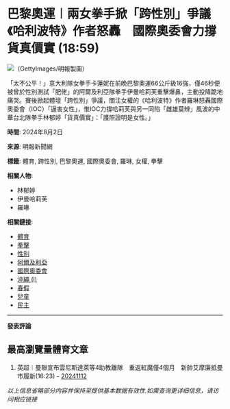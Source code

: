# 巴黎奧運︱兩女拳手掀「跨性別」爭議　《哈利波特》作者怒轟　國際奧委會力撐貨真價實 (18:59)

![（GettyImages/明報製圖）](https://fs.mingpao.com/ins/20240802/s00006/bc5029ff0a491a9f6721055896568e17.jpg)

「太不公平！」意大利隊女拳手卡蓮妮在前晚巴黎奧運66公斤級16強，僅46秒便被曾於性別測試「肥佬」的阿爾及利亞隊拳手伊曼哈莉芙重擊爆鼻，主動投降跪地痛哭。賽後掀起體壇「跨性別」爭議，關注女權的《哈利波特》作者羅琳怒轟國際奧委會（IOC）「逼害女性」，惟IOC力撐哈莉芙與另一同陷「雌雄莫辨」風波的中華台北隊拳手林郁婷「貨真價實」：「護照證明是女性。」

**時間**: 2024年8月2日

**來源**: 明報新聞網

**標籤**: 體育, 跨性別, 巴黎奧運, 國際奧委會, 羅琳, 女權, 拳擊

**相關人物**:
- 林郁婷
- 伊曼哈莉芙
- 羅琳

**相關鏈接**:
- [體育](../php/search2.php?pnssection=all&inssection=all&searchtype=A&keywords=%E9%AB%94%E8%82%B2)
- [拳擊](../php/search2.php?pnssection=all&inssection=all&searchtype=A&keywords=%E6%8B%B3%E6%93%8A)
- [性別](../php/search2.php?pnssection=all&inssection=all&searchtype=A&keywords=%E6%80%A7%E5%88%A5)
- [阿爾及利亞](../php/search2.php?pnssection=all&inssection=all&searchtype=A&keywords=%E9%98%BF%E7%88%BE%E5%8F%8A%E5%88%A9%E4%BA%9E)
- [國際奧委會](../php/search2.php?pnssection=all&inssection=all&searchtype=A&keywords=%E5%9C%8B%E9%9A%9B%E5%A5%A7%E5%A7%94%E6%9C%83)
- [沖繩 (I)](../php/search2.php?pnssection=all&inssection=all&searchtype=A&keywords=%E6%B8%AF%E5%B0%8F%E4%BA%9E)
- [春假](../php/search2.php?pnssection=all&inssection=all&searchtype=A&keywords=%E6%98%A5%E5%81%87) 
- [兒童](../php/search2.php?pnssection=all&inssection=all&searchtype=A&keywords=%E5%85%92%E7%AB%A5)  
- [民主](../php/search2.php?pnssection=all&inssection=all&searchtype=A&keywords=%E6%B0%91%E4%B8%BB)

--- 

**發表評論** 

## 最高瀏覽量體育文章

1. 英超︱曼聯宣布雲尼斯達萊等4助教離隊　重返紅魔僅4個月　新帥艾摩廉抵曼市履新(16:23) - [20241112](https://news.mingpao.com/ins/%e9%ab%94%e8%82%b2/article/20241112/s00006/1731400926481/%e8%8b%b1%e8%b6%85-%e6%9b%bc%e8%81%af%e5%ae%a3%e5%b8%83%e9%9b%b2%e5%b0%bc%e6%96%af%e9%81%94%e8%90%8a%e7%ad%894%e5%8a%a9%e6%95%99%e9%9b%a2%e9%9a%8a-%e9%87%8d%e8%bf%94%e7%b4%85%e9%ad%94%e5%83%854%e5%80%8b%e6%9c%88-%e6%96%b0%e5%b8%a5%e8%89%be%e6%91%a9%e5%bb%89%e6%8a%b5%e6%9b%bc%e5%b8%82%e5%b1%a5%e6%96%b0)

*以上信息省略部分内容并保持至提供基本数据有效性.如需查询更详细信息，请访问相应链接*